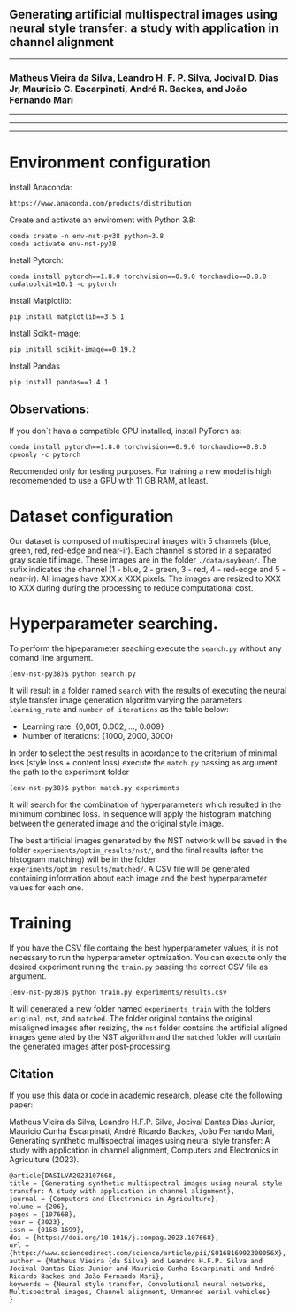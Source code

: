 
## Generating artificial multispectral images using neural style transfer: a study with application in channel alignment
---
### Matheus Vieira da Silva, Leandro H. F. P. Silva, Jocival D. Dias Jr, Mauricio C. Escarpinati, André R. Backes, and João Fernando Mari
---

---
---



# Environment configuration

Install Anaconda:
```
https://www.anaconda.com/products/distribution
```

Create and activate an enviroment with Python 3.8:
```
conda create -n env-nst-py38 python=3.8
conda activate env-nst-py38
```

Install Pytorch:
```
conda install pytorch==1.8.0 torchvision==0.9.0 torchaudio==0.8.0 cudatoolkit=10.1 -c pytorch
```

Install Matplotlib:
```
pip install matplotlib==3.5.1
```

Install Scikit-image:
```
pip install scikit-image==0.19.2
```

Install Pandas
```
pip install pandas==1.4.1
```

## Observations:

If you don´t hava a compatible GPU installed, install PyTorch as:

```
conda install pytorch==1.8.0 torchvision==0.9.0 torchaudio==0.8.0 cpuonly -c pytorch
```

Recomended only for testing purposes. For training a new model is high recomemended to use a GPU with 11 GB RAM, at least.


# Dataset configuration

Our dataset is composed of multispectral images with 5 channels (blue, green, red, red-edge and near-ir). Each channel is stored in a separated gray scale tif image. These images are in the folder ```./data/soybean/```. The sufix indicates the channel (1 - blue, 2 - green, 3 - red, 4 - red-edge and 5 - near-ir). All images have XXX x XXX pixels. The images are resized to XXX to XXX during during the processing to reduce computational cost.

# Hyperparameter searching.

To perform the hipeparameter seaching execute the `search.py` without any comand line argument.
```
(env-nst-py38)$ python search.py
```

It will result in a folder named ```search``` with the results of executing the neural style transfer image generation algoritm varying the parameters ```learning_rate``` and ```number of iterations``` as the table below:

* Learning rate: {0,001, 0.002, ..., 0.009}
* Number of iterations: {1000, 2000, 3000}

In order to select the best results in acordance to the criterium of minimal loss (style loss + content loss) execute the ```match.py``` passing as argument the path to the experiment folder
```
(env-nst-py38)$ python match.py experiments
```

It will search for the combination of hyperparameters which resulted in the minimum combined loss.
In sequence will apply the histogram matching between the generated image and the original style image.

The best artificial images generated by the NST network will be saved in the folder `experiments/optim_results/nst/`, and the final results (after the histogram matching) will be in the folder `experiments/optim_results/matched/`. 
A CSV file will be generated containing information about each image and the best hyperparameter values for each one.

# Training

If you have the CSV file containg the best hyperparameter values, it is not necessary to run the hyperparameter optmization. You can execute only the desired experiment runing the ```train.py``` passing the correct CSV file as argument.
```
(env-nst-py38)$ python train.py experiments/results.csv
```

It will generated a new folder named `experiments_train` with the folders `original`, `nst`, and `matched`. The folder original contains the original misaligned images after resizing, the `nst` folder contains the artificial aligned images generated by the NST algorithm and the `matched` folder will contain the generated images after post-processing.


## Citation

If you use this data or code in academic research, please cite the following paper:

Matheus Vieira da Silva, Leandro H.F.P. Silva, Jocival Dantas Dias Junior, Mauricio Cunha Escarpinati, André Ricardo Backes, João Fernando Mari, Generating synthetic multispectral images using neural style transfer: A study with application in channel alignment, Computers and Electronics in Agriculture (2023).

```
@article{DASILVA2023107668,
title = {Generating synthetic multispectral images using neural style transfer: A study with application in channel alignment},
journal = {Computers and Electronics in Agriculture},
volume = {206},
pages = {107668},
year = {2023},
issn = {0168-1699},
doi = {https://doi.org/10.1016/j.compag.2023.107668},
url = {https://www.sciencedirect.com/science/article/pii/S016816992300056X},
author = {Matheus Vieira {da Silva} and Leandro H.F.P. Silva and Jocival Dantas Dias Junior and Mauricio Cunha Escarpinati and André Ricardo Backes and João Fernando Mari},
keywords = {Neural style transfer, Convolutional neural networks, Multispectral images, Channel alignment, Unmanned aerial vehicles}
}
```

